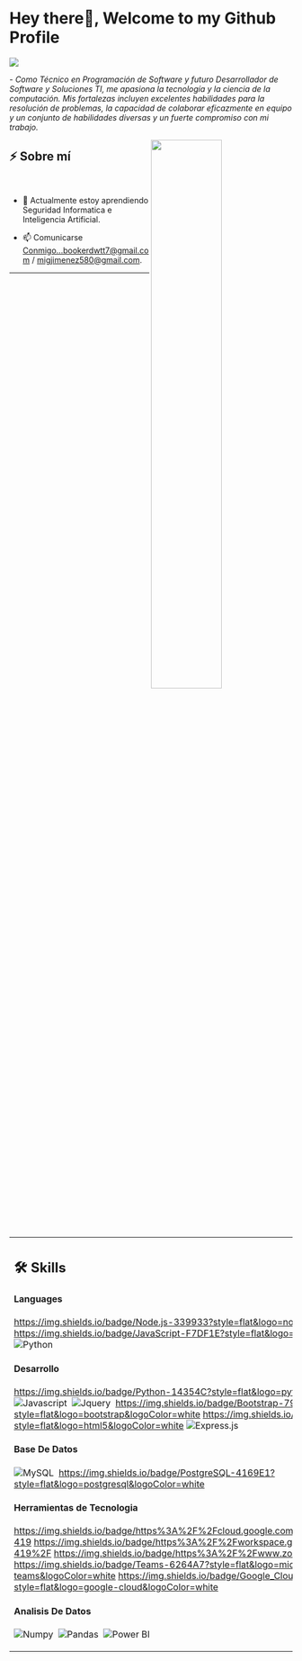 # Hey there👋, Welcome to my Github Profile

<img src="https://readme-typing-svg.herokuapp.com?font=Architects+Daughter&color=22EBF7&size=25&center=false&lines=hey!+its+Kaustav;Full+stack+web+developer...;Data+Science+Enthusiast...;Tech+Blogger...;Active+Open+Source+Contributor..."/>
 
 <p>- <i>Como Técnico en Programación de Software y futuro Desarrollador de Software y Soluciones TI, me apasiona la tecnología y la ciencia de la computación. Mis fortalezas incluyen excelentes habilidades para la resolución de problemas, la capacidad de colaborar eficazmente en equipo y un conjunto de habilidades diversas y un fuerte compromiso con mi trabajo.</i></p>


<img src="https://user-images.githubusercontent.com/89788120/167628634-549d2bdd-609e-4275-85af-1e1974da64ca.gif" width="50%" align="right" />

## ⚡ Sobre mí

</br>

- 📖 Actualmente estoy aprendiendo Seguridad Informatica e Inteligencia Artificial.

- 📫 Comunicarse Conmigo...bookerdwtt7@gmail.com / migjimenez580@gmail.com.

<hr>




</br>


<table width="100%" >

 <tr>
    <td width="60%">
     
## 🛠️ Skills

#### Languages
https://img.shields.io/badge/Node.js-339933?style=flat&logo=node.js&logoColor=white
https://img.shields.io/badge/JavaScript-F7DF1E?style=flat&logo=javascript&logoColor=black
![Python](https://img.shields.io/badge/-Python-05122A?style=flat&logo=python)&nbsp;



#### Desarrollo

https://img.shields.io/badge/Python-14354C?style=flat&logo=python&logoColor=white
![Javascript](https://img.shields.io/badge/JavaScript-F7DF1E?style=flat&logo=javascript&logoColor=black)&nbsp;
![Jquery](https://img.shields.io/badge/jQuery-0769AD?style=flat&logo=jquery&logoColor=white)&nbsp;
https://img.shields.io/badge/Bootstrap-7952B3?style=flat&logo=bootstrap&logoColor=white
https://img.shields.io/badge/HTML5-E34F26?style=flat&logo=html5&logoColor=white
![Express.js](https://img.shields.io/badge/express.js-%23404d59.svg?style=flat&logo=express&logoColor=%2361DAFB) 



#### Base De Datos

![MySQL](https://img.shields.io/badge/MySQL-00000F?style=flat&logo=mysql&logoColor=white)&nbsp;
https://img.shields.io/badge/PostgreSQL-4169E1?style=flat&logo=postgresql&logoColor=white

#### Herramientas de Tecnologia
https://img.shields.io/badge/https%3A%2F%2Fcloud.google.com%2Fappsheet%3Fhl%3Des-419
https://img.shields.io/badge/https%3A%2F%2Fworkspace.google.com%2Fintl%2Fes-419%2F
https://img.shields.io/badge/https%3A%2F%2Fwww.zoho.com%2Fes-xl%2F
https://img.shields.io/badge/Teams-6264A7?style=flat&logo=microsoft-teams&logoColor=white
https://img.shields.io/badge/Google_Cloud-4285F4?style=flat&logo=google-cloud&logoColor=white

<!-- ![PyPI](https://img.shields.io/badge/pypi-3775A9?style=flat&logo=pypi&logoColor=white)&nbsp; -->


####  Analisis De Datos

![Numpy](https://img.shields.io/badge/Numpy-777BB4?style=flat&logo=numpy&logoColor=white)&nbsp;
![Pandas](https://img.shields.io/badge/Pandas-2C2D72?style=flat&logo=pandas&logoColor=white)&nbsp;<!-- ![Docker](https://img.shields.io/badge/Docker-2CA5E0?style=flat&logo=docker&logoColor=white)&nbsp; -->
![Power BI](https://img.shields.io/badge/PowerBI-F2C811?style=flat&logo=Power%20BI&logoColor=white)
     
</td>
    <td>
  
## 📄📜 Stats


<p align="center">
  <img width="100%" src="https://github-readme-stats.vercel.app/api?username=kaustav202&theme=algolia&show_icons=true&bg_color=transparent&title_color=navy&text_color=black" />
 </br>
  <img width="100%" src="https://github-readme-streak-stats.herokuapp.com/?user=kaustav202"/>
 </br>
  <img width="100%" src="https://github-readme-stats.vercel.app/api/top-langs/?username=kaustav202&exclude_repo=Portfolio,HomePal&langs_count=7&layout=compact&bg_color=transparent" />
</p>
     
  </td>
 </tr>
</table>


</br>


  <table  >


   






